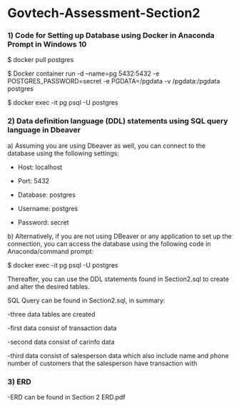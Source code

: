 # Govtech-Assessment-Section2


### 1) Code for Setting up Database using Docker in Anaconda Prompt in Windows 10

$ docker pull postgres

$ Docker container run -d –name=pg 5432:5432 -e POSTGRES_PASSWORD=secret -e PGDATA=/pgdata -v /pgdata:/pgdata postgres

$ docker exec -it pg psql -U postgres



### 2) Data definition language (DDL) statements using SQL query language in Dbeaver

a) Assuming you are using Dbeaver as well, you can connect to the database using the following settings:

- Host: localhost

- Port: 5432

- Database: postgres

- Username: postgres

- Password: secret


b) Alternatively, if you are not using DBeaver or any application to set up the connection, you can access the database using the following code in Anaconda/command prompt:

$ docker exec -it pg psql -U postgres

Thereafter, you can use the DDL statements found in Section2.sql to create and alter the desired tables.




SQL Query can be found in Section2.sql, in summary:

-three data tables are created

-first data consist of transaction data

-second data consist of carinfo data

-third data consist of salesperson data which also include name and phone number of customers that the salesperson have transaction with


### 3) ERD 

-ERD can be found in Section 2 ERD.pdf
